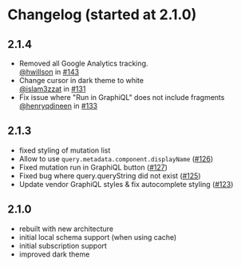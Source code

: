 # Changelog (started at 2.1.0)

## 2.1.4

* Removed all Google Analytics tracking. <br/>
  [@hwillson](https://github.com/hwillson) in [#143](https://github.com/apollographql/apollo-client-devtools/pull/143)
* Change cursor in dark theme to white <br/>
  [@islam3zzat](https://github.com/islam3zzat) in [#131](https://github.com/apollographql/apollo-client-devtools/pull/131)
* Fix issue where "Run in GraphiQL" does not include fragments <br/>
  [@henryqdineen](https://github.com/henryqdineen) in [#133](https://github.com/apollographql/apollo-client-devtools/pull/133)

## 2.1.3

* fixed styling of mutation list
* Allow to use `query.metadata.component.displayName` ([#126](https://github.com/apollographql/apollo-client-devtools/pull/126))
* Fixed mutation run in GraphiQL button ([#127](https://github.com/apollographql/apollo-client-devtools/pull/127))
* Fixed bug where query.queryString did not exist ([#125](https://github.com/apollographql/apollo-client-devtools/pull/125))
* Update vendor GraphiQL styles & fix autocomplete styling ([#123](https://github.com/apollographql/apollo-client-devtools/pull/123))

## 2.1.0

* rebuilt with new architecture
* initial local schema support (when using cache)
* initial subscription support
* improved dark theme
